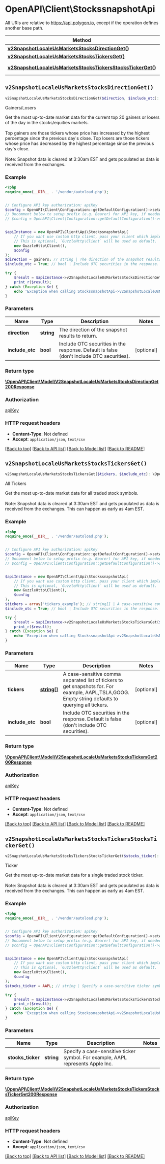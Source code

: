 # OpenAPI\Client\StockssnapshotApi

All URIs are relative to https://api.polygon.io, except if the operation defines another base path.

| Method | HTTP request | Description |
| ------------- | ------------- | ------------- |
| [**v2SnapshotLocaleUsMarketsStocksDirectionGet()**](StockssnapshotApi.md#v2SnapshotLocaleUsMarketsStocksDirectionGet) | **GET** /v2/snapshot/locale/us/markets/stocks/{direction} | Gainers/Losers |
| [**v2SnapshotLocaleUsMarketsStocksTickersGet()**](StockssnapshotApi.md#v2SnapshotLocaleUsMarketsStocksTickersGet) | **GET** /v2/snapshot/locale/us/markets/stocks/tickers | All Tickers |
| [**v2SnapshotLocaleUsMarketsStocksTickersStocksTickerGet()**](StockssnapshotApi.md#v2SnapshotLocaleUsMarketsStocksTickersStocksTickerGet) | **GET** /v2/snapshot/locale/us/markets/stocks/tickers/{stocksTicker} | Ticker |


## `v2SnapshotLocaleUsMarketsStocksDirectionGet()`

```php
v2SnapshotLocaleUsMarketsStocksDirectionGet($direction, $include_otc): \OpenAPI\Client\Model\V2SnapshotLocaleUsMarketsStocksDirectionGet200Response
```

Gainers/Losers

Get the most up-to-date market data for the current top 20 gainers or losers of the day in the stocks/equities markets. <br /> <br /> Top gainers are those tickers whose price has increased by the highest percentage since the previous day's close. Top losers are those tickers whose price has decreased by the highest percentage since the previous day's close. <br /> <br /> Note: Snapshot data is cleared at 3:30am EST and gets populated as data is received from the exchanges.

### Example

```php
<?php
require_once(__DIR__ . '/vendor/autoload.php');


// Configure API key authorization: apiKey
$config = OpenAPI\Client\Configuration::getDefaultConfiguration()->setApiKey('apiKey', 'YOUR_API_KEY');
// Uncomment below to setup prefix (e.g. Bearer) for API key, if needed
// $config = OpenAPI\Client\Configuration::getDefaultConfiguration()->setApiKeyPrefix('apiKey', 'Bearer');


$apiInstance = new OpenAPI\Client\Api\StockssnapshotApi(
    // If you want use custom http client, pass your client which implements `GuzzleHttp\ClientInterface`.
    // This is optional, `GuzzleHttp\Client` will be used as default.
    new GuzzleHttp\Client(),
    $config
);
$direction = gainers; // string | The direction of the snapshot results to return.
$include_otc = True; // bool | Include OTC securities in the response. Default is false (don't include OTC securities).

try {
    $result = $apiInstance->v2SnapshotLocaleUsMarketsStocksDirectionGet($direction, $include_otc);
    print_r($result);
} catch (Exception $e) {
    echo 'Exception when calling StockssnapshotApi->v2SnapshotLocaleUsMarketsStocksDirectionGet: ', $e->getMessage(), PHP_EOL;
}
```

### Parameters

| Name | Type | Description  | Notes |
| ------------- | ------------- | ------------- | ------------- |
| **direction** | **string**| The direction of the snapshot results to return. | |
| **include_otc** | **bool**| Include OTC securities in the response. Default is false (don&#39;t include OTC securities). | [optional] |

### Return type

[**\OpenAPI\Client\Model\V2SnapshotLocaleUsMarketsStocksDirectionGet200Response**](../Model/V2SnapshotLocaleUsMarketsStocksDirectionGet200Response.md)

### Authorization

[apiKey](../../README.md#apiKey)

### HTTP request headers

- **Content-Type**: Not defined
- **Accept**: `application/json`, `text/csv`

[[Back to top]](#) [[Back to API list]](../../README.md#endpoints)
[[Back to Model list]](../../README.md#models)
[[Back to README]](../../README.md)

## `v2SnapshotLocaleUsMarketsStocksTickersGet()`

```php
v2SnapshotLocaleUsMarketsStocksTickersGet($tickers, $include_otc): \OpenAPI\Client\Model\V2SnapshotLocaleUsMarketsStocksTickersGet200Response
```

All Tickers

Get the most up-to-date market data for all traded stock symbols. <br /> <br /> Note: Snapshot data is cleared at 3:30am EST and gets populated as data is received from the exchanges. This can happen as early as 4am EST.

### Example

```php
<?php
require_once(__DIR__ . '/vendor/autoload.php');


// Configure API key authorization: apiKey
$config = OpenAPI\Client\Configuration::getDefaultConfiguration()->setApiKey('apiKey', 'YOUR_API_KEY');
// Uncomment below to setup prefix (e.g. Bearer) for API key, if needed
// $config = OpenAPI\Client\Configuration::getDefaultConfiguration()->setApiKeyPrefix('apiKey', 'Bearer');


$apiInstance = new OpenAPI\Client\Api\StockssnapshotApi(
    // If you want use custom http client, pass your client which implements `GuzzleHttp\ClientInterface`.
    // This is optional, `GuzzleHttp\Client` will be used as default.
    new GuzzleHttp\Client(),
    $config
);
$tickers = array('tickers_example'); // string[] | A case-sensitive comma separated list of tickers to get snapshots for. For example, AAPL,TSLA,GOOG. Empty string defaults to querying all tickers.
$include_otc = True; // bool | Include OTC securities in the response. Default is false (don't include OTC securities).

try {
    $result = $apiInstance->v2SnapshotLocaleUsMarketsStocksTickersGet($tickers, $include_otc);
    print_r($result);
} catch (Exception $e) {
    echo 'Exception when calling StockssnapshotApi->v2SnapshotLocaleUsMarketsStocksTickersGet: ', $e->getMessage(), PHP_EOL;
}
```

### Parameters

| Name | Type | Description  | Notes |
| ------------- | ------------- | ------------- | ------------- |
| **tickers** | [**string[]**](../Model/string.md)| A case-sensitive comma separated list of tickers to get snapshots for. For example, AAPL,TSLA,GOOG. Empty string defaults to querying all tickers. | [optional] |
| **include_otc** | **bool**| Include OTC securities in the response. Default is false (don&#39;t include OTC securities). | [optional] |

### Return type

[**\OpenAPI\Client\Model\V2SnapshotLocaleUsMarketsStocksTickersGet200Response**](../Model/V2SnapshotLocaleUsMarketsStocksTickersGet200Response.md)

### Authorization

[apiKey](../../README.md#apiKey)

### HTTP request headers

- **Content-Type**: Not defined
- **Accept**: `application/json`, `text/csv`

[[Back to top]](#) [[Back to API list]](../../README.md#endpoints)
[[Back to Model list]](../../README.md#models)
[[Back to README]](../../README.md)

## `v2SnapshotLocaleUsMarketsStocksTickersStocksTickerGet()`

```php
v2SnapshotLocaleUsMarketsStocksTickersStocksTickerGet($stocks_ticker): \OpenAPI\Client\Model\V2SnapshotLocaleUsMarketsStocksTickersStocksTickerGet200Response
```

Ticker

Get the most up-to-date market data for a single traded stock ticker. <br /> <br /> Note: Snapshot data is cleared at 3:30am EST and gets populated as data is received from the exchanges. This can happen as early as 4am EST.

### Example

```php
<?php
require_once(__DIR__ . '/vendor/autoload.php');


// Configure API key authorization: apiKey
$config = OpenAPI\Client\Configuration::getDefaultConfiguration()->setApiKey('apiKey', 'YOUR_API_KEY');
// Uncomment below to setup prefix (e.g. Bearer) for API key, if needed
// $config = OpenAPI\Client\Configuration::getDefaultConfiguration()->setApiKeyPrefix('apiKey', 'Bearer');


$apiInstance = new OpenAPI\Client\Api\StockssnapshotApi(
    // If you want use custom http client, pass your client which implements `GuzzleHttp\ClientInterface`.
    // This is optional, `GuzzleHttp\Client` will be used as default.
    new GuzzleHttp\Client(),
    $config
);
$stocks_ticker = AAPL; // string | Specify a case-sensitive ticker symbol. For example, AAPL represents Apple Inc.

try {
    $result = $apiInstance->v2SnapshotLocaleUsMarketsStocksTickersStocksTickerGet($stocks_ticker);
    print_r($result);
} catch (Exception $e) {
    echo 'Exception when calling StockssnapshotApi->v2SnapshotLocaleUsMarketsStocksTickersStocksTickerGet: ', $e->getMessage(), PHP_EOL;
}
```

### Parameters

| Name | Type | Description  | Notes |
| ------------- | ------------- | ------------- | ------------- |
| **stocks_ticker** | **string**| Specify a case-sensitive ticker symbol. For example, AAPL represents Apple Inc. | |

### Return type

[**\OpenAPI\Client\Model\V2SnapshotLocaleUsMarketsStocksTickersStocksTickerGet200Response**](../Model/V2SnapshotLocaleUsMarketsStocksTickersStocksTickerGet200Response.md)

### Authorization

[apiKey](../../README.md#apiKey)

### HTTP request headers

- **Content-Type**: Not defined
- **Accept**: `application/json`, `text/csv`

[[Back to top]](#) [[Back to API list]](../../README.md#endpoints)
[[Back to Model list]](../../README.md#models)
[[Back to README]](../../README.md)
